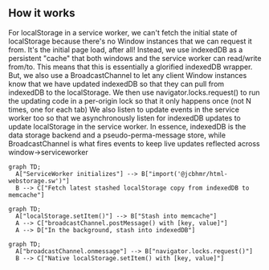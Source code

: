 ## How it works

For localStorage in a service worker, we can't fetch the initial state of localStorage because there's no Window instances that we can request it from. It's the initial page load, after all!
Instead, we use indexedDB as a persistent "cache" that both windows and the service worker can read/write from/to. This means that this is essentially a glorified indexedDB wrapper. But, we also use a BroadcastChannel to let any client Window instances know that we have updated indexedDB so that they can pull from indexedDB to the localStorage. We then use navigator.locks.request() to run the updating code in a per-origin lock so that it only happens once (not N times, one for each tab)
We also listen to update events in the service worker too so that we asynchronously listen for indexedDB updates to update localStorage in the service worker.
In essence, indexedDB is the data storage backend and a pseudo-perma-message store, while BroadcastChannel is what fires events to keep live updates reflected across window->serviceworker

```mermaid
graph TD;
  A["ServiceWorker initializes"] --> B["import('@jcbhmr/html-webstorage.sw')"]
  B --> C["Fetch latest stashed localStorage copy from indexedDB to memcache"]
```

```mermaid
graph TD;
  A["localStorage.setItem()"] --> B["Stash into memcache"]
  A --> C["broadcastChannel.postMessage() with [key, value]"]
  A --> D["In the background, stash into indexedDB"]
```

```mermaid
graph TD;
  A["broadcastChannel.onmessage"] --> B["navigator.locks.request()"]
  B --> C["Native localStorage.setItem() with [key, value]"]
```
